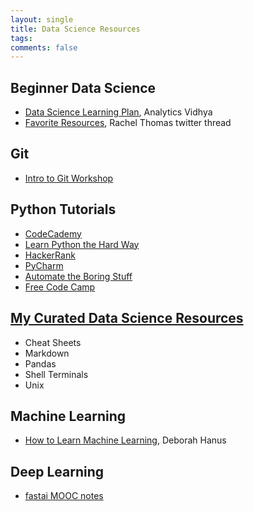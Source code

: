 ```yaml
---
layout: single
title: Data Science Resources
tags: 
comments: false
---
```


## Beginner Data Science
- [Data Science Learning Plan](https://www.analyticsvidhya.com/blog/2017/01/the-most-comprehensive-data-science-learning-plan-for-2017/), Analytics Vidhya
- [Favorite Resources](https://twitter.com/math_rachel/status/967689690328350720), Rachel Thomas twitter thread

## Git
- [Intro to Git Workshop](https://github.com/reshamas/git-intro-workshop)

## Python Tutorials
- [CodeCademy](https://www.codecademy.com)
- [Learn Python the Hard Way](https://learnpythonthehardway.org/python3/)
- [HackerRank](https://www.hackerrank.com/domains/python)
- [PyCharm](https://www.jetbrains.com/pycharm-edu/)
- [Automate the Boring Stuff](https://automatetheboringstuff.com)
- [Free Code Camp](https://medium.freecodecamp.org/learning-python-from-zero-to-hero-120ea540b567)

## [My Curated Data Science Resources](https://github.com/reshamas/ds_resources)
- Cheat Sheets
- Markdown
- Pandas
- Shell Terminals
- Unix

## Machine Learning
- [How to Learn Machine Learning](https://dhanus.github.io/blog/learn-machine-learning/), Deborah Hanus

## Deep Learning
* [fastai MOOC notes](https://github.com/reshamas/fastai_deeplearn_part1)

